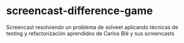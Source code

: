 screencast-difference-game
==========================

Screencast resolviendo un problema de solveet aplicando técnicas de testing y refactorización aprendidos de Carlos Blé y sus screencasts
